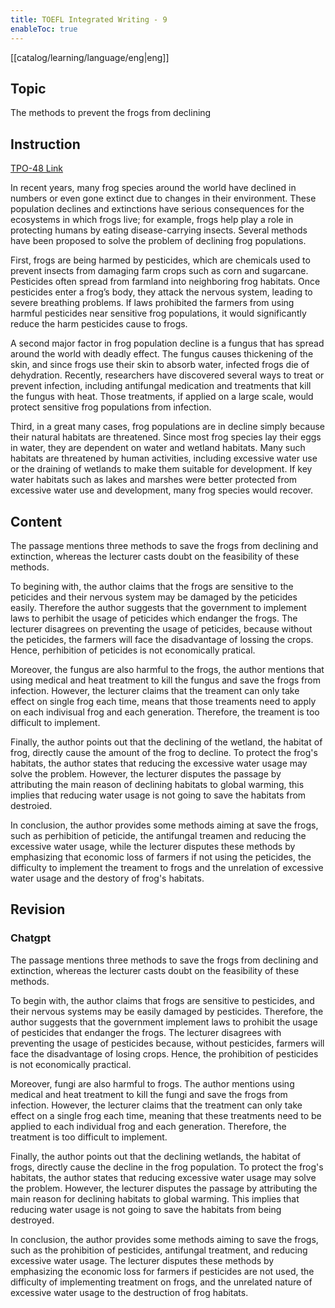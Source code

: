 ```yaml
---
title: TOEFL Integrated Writing - 9
enableToc: true
---
```

[[catalog/learning/language/eng|eng]]

## Topic
The methods to prevent the frogs from declining

## Instruction
[TPO-48 Link](https://toeflv3.kmf.com/question/c261f6ab14485afb543004244c70379e/158swk.html)

In recent years, many frog species around the world have declined in numbers or even gone extinct due to changes in their environment. These population declines and extinctions have serious consequences for the ecosystems in which frogs live; for example, frogs help play a role in protecting humans by eating disease-carrying insects. Several methods have been proposed to solve the problem of declining frog populations.

First, frogs are being harmed by pesticides, which are chemicals used to prevent insects from damaging farm crops such as corn and sugarcane. Pesticides often spread from farmland into neighboring frog habitats. Once pesticides enter a frog’s body, they attack the nervous system, leading to severe breathing problems. If laws prohibited the farmers from using harmful pesticides near sensitive frog populations, it would significantly reduce the harm pesticides cause to frogs.

A second major factor in frog population decline is a fungus that has spread around the world with deadly effect. The fungus causes thickening of the skin, and since frogs use their skin to absorb water, infected frogs die of dehydration. Recently, researchers have discovered several ways to treat or prevent infection, including antifungal medication and treatments that kill the fungus with heat. Those treatments, if applied on a large scale, would protect sensitive frog populations from infection.

Third, in a great many cases, frog populations are in decline simply because their natural habitats are threatened. Since most frog species lay their eggs in water, they are dependent on water and wetland habitats. Many such habitats are threatened by human activities, including excessive water use or the draining of wetlands to make them suitable for development. If key water habitats such as lakes and marshes were better protected from excessive water use and development, many frog species would recover.

## Content
The passage mentions three methods to save the frogs from declining and extinction, whereas the lecturer casts doubt on the feasibility of these methods.

To begining with, the author claims that the frogs are sensitive to the peticides and their nervous system may be damaged by the peticides easily. Therefore the author suggests that the government to implement laws to perhibit the usage of peticides which endanger the frogs. The lecturer disagrees on preventing the usage of peticides, because without the peticides, the farmers will face the disadvantage of lossing the crops. Hence, perhibition of peticides is not economically pratical.

Moreover, the fungus are also harmful to the frogs, the author mentions that using medical and heat treatment to kill the fungus and save the frogs from infection. However, the lecturer claims that the treament can only take effect on single frog each time,  means that those treaments need to apply on each indivisual frog and each generation. Therefore, the treament is too difficult to implement.

Finally, the author points out that the declining of the wetland, the habitat of frog, directly cause the amount of the frog to decline. To protect the frog's habitats, the author states that reducing the excessive water usage may solve the problem. However, the lecturer disputes the passage by attributing the main reason of declining habitats to global warming, this implies that reducing water usage is not going to save the habitats from destroied.

In conclusion, the author provides some methods aiming at save the frogs, such as perhibition of peticide, the antifungal treamen and reducing the excessive water usage, while the lecturer disputes these methods by emphasizing that economic loss of farmers if not using the peticides, the difficulty to implement the treament to frogs and the unrelation of excessive water usage and the destory of frog's habitats.

## Revision 
### Chatgpt
The passage mentions three methods to save the frogs from declining and extinction, whereas the lecturer casts doubt on the feasibility of these methods.

To begin with, the author claims that frogs are sensitive to pesticides, and their nervous systems may be easily damaged by pesticides. Therefore, the author suggests that the government implement laws to prohibit the usage of pesticides that endanger the frogs. The lecturer disagrees with preventing the usage of pesticides because, without pesticides, farmers will face the disadvantage of losing crops. Hence, the prohibition of pesticides is not economically practical.

Moreover, fungi are also harmful to frogs. The author mentions using medical and heat treatment to kill the fungi and save the frogs from infection. However, the lecturer claims that the treatment can only take effect on a single frog each time, meaning that these treatments need to be applied to each individual frog and each generation. Therefore, the treatment is too difficult to implement.

Finally, the author points out that the declining wetlands, the habitat of frogs, directly cause the decline in the frog population. To protect the frog's habitats, the author states that reducing excessive water usage may solve the problem. However, the lecturer disputes the passage by attributing the main reason for declining habitats to global warming. This implies that reducing water usage is not going to save the habitats from being destroyed.

In conclusion, the author provides some methods aiming to save the frogs, such as the prohibition of pesticides, antifungal treatment, and reducing excessive water usage. The lecturer disputes these methods by emphasizing the economic loss for farmers if pesticides are not used, the difficulty of implementing treatment on frogs, and the unrelated nature of excessive water usage to the destruction of frog habitats.


